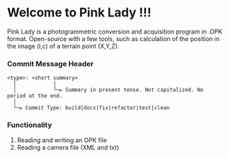# Welcome to Pink Lady !!!

Pink Lady is a photogrammetric conversion and acquisition program in .OPK format. Open-source with a few tools, such as calculation of the position in the image (l,c) of a terrain point (X,Y,Z).

### Commit Message Header

```
<type>: <short summary>
  │            │
  │            └─⫸ Summary in present tense. Not capitalized. No period at the end.
  │
  └─⫸ Commit Type: build|docs|fix|refactor|test|clean
```

### Functionality

1. Reading and writing an OPK file
2. Reading a camera file (XML and txt)